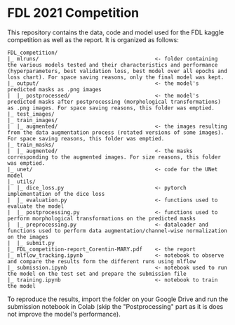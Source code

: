 # FDL 2021 Competition

This repository contains the data, code and model used for the FDL kaggle competition as well as the report.
It is organized as follows:
```
FDL_competition/
|_ mlruns/                                     <- folder containing the various models tested and their characteristics and performance (hyperparameters, best validation loss, best model over all epochs and loss chart). For space saving reasons, only the final model was kept.
|_ output/                                     <- the model's predicted masks as .png images
|  |_ postprocessed/                           <- the model's predicted masks after postprocessing (morphological transformations) as .png images. For space saving reasons, this folder was emptied.
|_ test_images/		  
|_ train_images/
|  |_ augmented/                               <- the images resulting from the data augmentation process (rotated versions of some images). For space saving reasons, this folder was emptied.
|_ train_masks/
|  |_ augmented/                               <- the masks corresponding to the augmented images. For size reasons, this folder was emptied.
|_ unet/                                       <- code for the UNet model
|_ utils/                       
|  |_ dice_loss.py                             <- pytorch implementation of the dice loss
|  |_ evaluation.py                            <- functions used to evaluate the model
|  |_ postprocessing.py                        <- functions used to perform morphological transformations on the predicted masks
|  |_ preprocessing.py                         <- dataloader and functions used to perform data augmentation/channel-wise normalization on the images
|  |_ submit.py  
|_ FDL_competition-report_Corentin-MARY.pdf    <- the report                
|_ mlflow_tracking.ipynb                       <- notebook to observe and compare the results form the different runs using mlflow
|_ submission.ipynb                            <- notebook used to run the model on the test set and prepare the submission file
|_ training.ipynb                              <- notebook to train the model
```

To reproduce the results, import the folder on your Google Drive and run the submission notebook in Colab (skip the "Postprocessing" part as it is does not improve the model's performance). 
